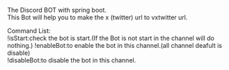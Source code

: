 The Discord BOT with spring boot.  
This Bot will help you to make the x (twitter) url to vxtwitter url.  

Command List:  
!isStart:check the bot is start.(If the Bot is not start in the channel will do nothing.)
!enableBot:to enable the bot in this channel.(all channel deafult is disable)  
!disableBot:to disable the bot in this channel.  
